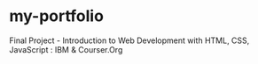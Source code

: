 # my-portfolio
Final Project - Introduction to Web Development with HTML, CSS, JavaScript : IBM &amp; Courser.Org
